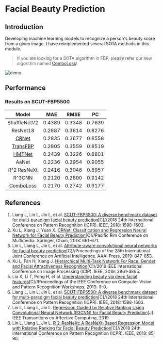 # Facial Beauty Prediction

## Introduction
Developing machine learning models to recognize a person's beauty score from a given image. I have reimplemented several SOTA methods in this module.

> If you are looking for a SOTA algorithm in FBP, please refer our new algorithm named [ComboLoss](https://github.com/lucasxlu/ComboLoss)!

![demo](https://github.com/lucasxlu/HMTNet/blob/master/TikTok.gif)

## Performance
### Results on SCUT-FBP5500
| Model | MAE | RMSE | PC |
| :---: | :---: | :---: | :---: |
| ShuffleNetV2 | 0.4389 | 0.3348 | 0.7639 |
| ResNet18 | 0.2887 | 0.3814 | 0.8276 |
| [CRNet](https://github.com/lucasxlu/CRNet) | 0.2835 | 0.3677 | 0.8558 |
| [TransFBP](https://github.com/lucasxlu/TransFBP) | 0.2805 | 0.3559 | 0.8519 |
| [HMTNet](https://github.com/lucasxlu/HMTNet) | 0.2439	| 0.3226 | 0.8801 |
| AaNet | 0.2236 | 0.2954 | 0.9055 |
| R^2 ResNeXt | 0.2416 | 0.3046 | 0.8957 |
| R^3CNN | 0.2120 | 0.2800 | 0.9142 |
| [ComboLoss](https://github.com/lucasxlu/ComboLoss) | 0.2170 | 0.2742 | 0.9177 |


## References
1. Liang L, Lin L, Jin L, et al. [SCUT-FBP5500: A diverse benchmark dataset for multi-paradigm facial beauty prediction](https://arxiv.org/pdf/1801.06345.pdf)[C]//2018 24th International Conference on Pattern Recognition (ICPR). IEEE, 2018: 1598-1603.
2. Xu L, Xiang J, Yuan X. [CRNet: Classification and Regression Neural Network for Facial Beauty Prediction](https://link.springer.com/chapter/10.1007/978-3-030-00764-5_61)[C]//Pacific Rim Conference on Multimedia. Springer, Cham, 2018: 661-671.
3. Lin L, Liang L, Jin L, et al. [Attribute-aware convolutional neural networks for facial beauty prediction](https://www.ijcai.org/proceedings/2019/0119.pdf)[C]//Proceedings of the 28th International Joint Conference on Artificial Intelligence. AAAI Press, 2019: 847-853.
4. Xu L, Fan H, Xiang J. [Hierarchical Multi-Task Network For Race, Gender and Facial Attractiveness Recognition](https://ieeexplore.ieee.org/abstract/document/8803614/)[C]//2019 IEEE International Conference on Image Processing (ICIP). IEEE, 2019: 3861-3865.
5. Liu X, Li T, Peng H, et al. [Understanding beauty via deep facial features](http://openaccess.thecvf.com/content_CVPRW_2019/papers/AMFG/Liu_Understanding_Beauty_via_Deep_Facial_Features_CVPRW_2019_paper.pdf)[C]//Proceedings of the IEEE Conference on Computer Vision and Pattern Recognition Workshops. 2019: 0-0.
6. Liang L, Lin L, Jin L, et al. [SCUT-FBP5500: A diverse benchmark dataset for multi-paradigm facial beauty prediction](https://arxiv.org/pdf/1801.06345.pdf)[C]//2018 24th International Conference on Pattern Recognition (ICPR). IEEE, 2018: 1598-1603.
7. Lin L, Liang L, Jin L. [Regression Guided by Relative Ranking Using Convolutional Neural Network (R3CNN) for Facial Beauty Prediction](https://ieeexplore.ieee.org/abstract/document/8789541/)[J]. IEEE Transactions on Affective Computing, 2019.
8. Lin L, Liang L, Jin L. [R 2-ResNeXt: A ResNeXt-Based Regression Model with Relative Ranking for Facial Beauty Prediction](https://ieeexplore.ieee.org/abstract/document/8545164/)[C]//2018 24th International Conference on Pattern Recognition (ICPR). IEEE, 2018: 85-90.